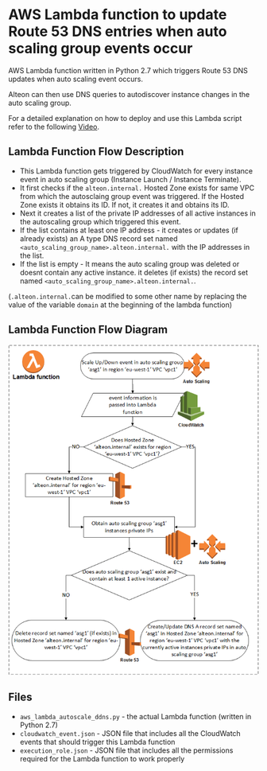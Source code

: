 # AWS Lambda function to update Route 53 DNS entries when auto scaling group events occur
AWS Lambda function written in Python 2.7 which triggers Route 53 DNS updates when auto scaling event occurs.

Alteon can then use DNS queries to autodiscover instance changes in the auto scaling group.

For a detailed explanation on how to deploy and use this Lambda script refer to the following [Video](https://www.youtube.com/watch?v=adV8-_hgL4g).

## Lambda Function Flow Description
* This Lambda function gets triggered by CloudWatch for every instance event in auto scaling group (Instance Launch / Instance Terminate).
* It first checks if the `alteon.internal.` Hosted Zone exists for same VPC from which the autosclaing group event was triggered. If the Hosted Zone exists it obtains its ID. If not, it creates it and obtains its ID.
* Next it creates a list of the private IP addresses of all active instances in the autoscaling group which triggered this event.
* If the list contains at least one IP address  - it creates or updates (if already exists) an A type DNS record set named `<auto_scaling_group_name>.alteon.internal.` with the  IP addresses in the list.
* If the list is empty - It means the auto scaling group was deleted or doesnt contain any active instance. it deletes (if exists) the record set named `<auto_scaling_group_name>.alteon.internal.`.

(`.alteon.internal.`can be modified to some other name by replacing the value of the variable `domain` at the beginning of the lambda function)

## Lambda Function Flow Diagram
![alt text](https://raw.githubusercontent.com/Radware/aws_lambda_autoscale_ddns/master/aws_autoscale_flow.png "Flow diagram")

## Files
* `aws_lambda_autoscale_ddns.py` - the actual Lambda function (written in Python 2.7)
* `cloudwatch_event.json` - JSON file that includes all the CloudWatch events that should trigger this Lambda function
* `execution_role.json` - JSON file that includes all the permissions required for the Lambda function to work properly

